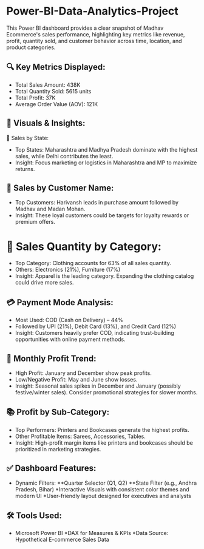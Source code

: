 # Power-BI-Data-Analytics-Project
This Power BI dashboard provides a clear snapshot of Madhav Ecommerce's sales performance, highlighting key metrics like revenue, profit, quantity sold, and customer behavior across time, location, and product categories.
## 🔍 Key Metrics Displayed:
* Total Sales Amount: 438K
* Total Quantity Sold: 5615 units
* Total Profit: 37K
* Average Order Value (AOV): 121K
## 📌 Visuals & Insights:
📍 Sales by State:
* Top States: Maharashtra and Madhya Pradesh dominate with the highest sales, while Delhi contributes the least.
* Insight: Focus marketing or logistics in Maharashtra and MP to maximize returns.
## 🧑 Sales by Customer Name:
* Top Customers: Harivansh leads in purchase amount followed by Madhav and Madan Mohan.
* Insight: These loyal customers could be targets for loyalty rewards or premium offers.
# 🧺 Sales Quantity by Category:
* Top Category: Clothing accounts for 63% of all sales quantity.
* Others: Electronics (21%), Furniture (17%)
* Insight: Apparel is the leading category. Expanding the clothing catalog could drive more sales.
## 💳 Payment Mode Analysis:
* Most Used: COD (Cash on Delivery) – 44%
* Followed by UPI (21%), Debit Card (13%), and Credit Card (12%)
* Insight: Customers heavily prefer COD, indicating trust-building opportunities with online payment methods.
## 📆 Monthly Profit Trend:
* High Profit: January and December show peak profits.
* Low/Negative Profit: May and June show losses.
* Insight: Seasonal sales spikes in December and January (possibly festive/winter sales). Consider promotional strategies for slower months.
## 📚 Profit by Sub-Category:
* Top Performers: Printers and Bookcases generate the highest profits.
* Other Profitable Items: Sarees, Accessories, Tables.
* Insight: High-profit margin items like printers and bookcases should be prioritized in marketing strategies.
## ✅ Dashboard Features:
* Dynamic Filters:
  **Quarter Selector (Q1, Q2)
  **State Filter (e.g., Andhra Pradesh, Bihar)
*Interactive Visuals with consistent color themes and modern UI
*User-friendly layout designed for executives and analysts
## 🛠️ Tools Used:
* Microsoft Power BI
*DAX for Measures & KPIs
*Data Source: Hypothetical E-commerce Sales Data
